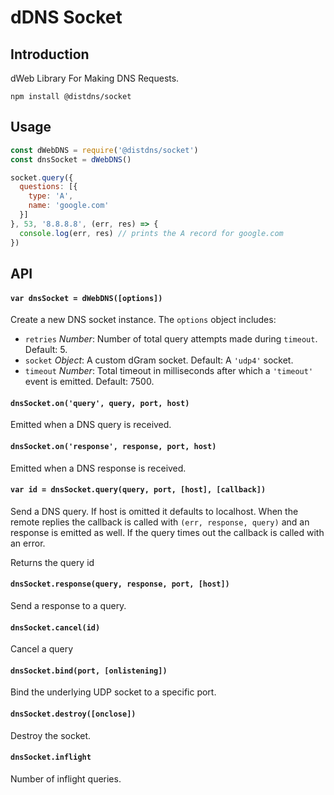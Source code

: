 # dDNS Socket
## Introduction

dWeb Library For Making DNS Requests.

```
npm install @distdns/socket
```

## Usage

``` js
const dWebDNS = require('@distdns/socket')
const dnsSocket = dWebDNS()

socket.query({
  questions: [{
    type: 'A',
    name: 'google.com'
  }]
}, 53, '8.8.8.8', (err, res) => {
  console.log(err, res) // prints the A record for google.com
})
```

## API

#### `var dnsSocket = dWebDNS([options])`

Create a new DNS socket instance. The `options` object includes:

- `retries` *Number*: Number of total query attempts made during `timeout`. Default: 5.
- `socket` *Object*: A custom dGram socket. Default: A `'udp4'` socket.
- `timeout` *Number*: Total timeout in milliseconds after which a `'timeout'` event is emitted. Default: 7500.

#### `dnsSocket.on('query', query, port, host)`

Emitted when a DNS query is received.

#### `dnsSocket.on('response', response, port, host)`

Emitted when a DNS response is received.

#### `var id = dnsSocket.query(query, port, [host], [callback])`

Send a DNS query. If host is omitted it defaults to localhost. When the remote replies the callback is called with `(err, response, query)` and an response is emitted as well. If the query times out the callback is called with an error.

Returns the query id

#### `dnsSocket.response(query, response, port, [host])`

Send a response to a query.

#### `dnsSocket.cancel(id)`

Cancel a query

#### `dnsSocket.bind(port, [onlistening])`

Bind the underlying UDP socket to a specific port.

#### `dnsSocket.destroy([onclose])`

Destroy the socket.

#### `dnsSocket.inflight`

Number of inflight queries.

